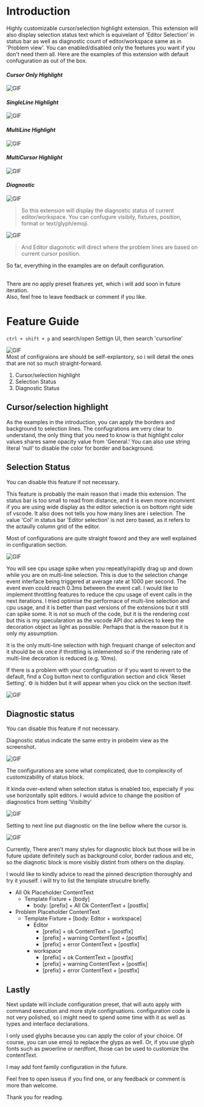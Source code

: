 # Introduction

Highly customizable cursor/selection highlight extension.
This extension will also display selection status text which is equivelant of 'Editor Selection' in status bar as well as diagnostic count of editor/workspace same as in 'Problem view'.
You can enabled/disabled only the feetures you want if you don't need them all. Here are the examples of this extension with default confuguration as out of the box.

#### ___Cursor Only Highlight___


<img src="./resource/cursorOnly.png" alt ="GIF" style=""><br>

#### ___SingleLine Highlight___

<img src="./resource/singleLine.png" alt ="GIF" style=""><br>

#### ___MultiLine Highlight___

<img src="./resource/multiLine.png" alt ="GIF" style=""><br>

#### ___MultiCursor Highlight___

<img src="./resource/multiCursor.png" alt ="GIF" style=""><br>

#### ___Diagnostic___

<img src="./resource/diagnostic.png" alt ="GIF" style=""><br>

> So this extension will display the diagnostic status of current editor/workspace.
You can confugure visibily, fixtures, position, format or text/glyph/emoji.

<img src="./resource/linePosition.png" alt ="GIF" style=""><br>

> And Editor diagonotic will direct where the problem lines are based on current cursor position. <br>


So far, everything in the examples are on default configuration.<br><br>

There are no apply preset features yet, which i will add soon in future iteration.<br>
Also, feel free to leave feedback or comment if you like.<br>

# Feature Guide

`ctrl + shift + p` and search/open Settign UI, then search 'cursorline'<br>

<img src="./resource/setting.png" alt ="GIF" style=""><br>
Most of configraions are should be self-explantory, so i will detail the ones that are not so much straight-forward.<br>

1. Cursor/selection highlight
2. Selection Status
3. Diagnostic Status

## Cursor/selection highlight

As the examples in the introduction, you can apply the borders and background to selection lines.
The confugrations are very clear to understand, the only thing that you need to know is that highlight color values shares
same opacity value from 'General.' You can also use string literal 'null' to disable the color for border and background.

## Selection Status

You can disable this feature if not necessary.

This feature is probably the main reason that i made this extension. The status bar is too small to read from distance, and it is even more inconvient
if you are using wide display as the editor selection is on bottom right side of vscode. It also does not tells you how many lines are i selection.
The value 'Col' in status bar 'Editor selection' is not zero based, as it refers to the actaully column grid of the editor.

Most of configurations are quite straight foword and they are well explained in configuration section.

<img src="./resource/pinned.png" alt ="GIF" style=""><br>

You will see cpu usage spike when you repeatly/rapidly drag up and down while you are on multi-line selection.
This is due to the selection change event interface being triggered at average rate at 1000 per second.
The event even could reach 0.3ms between the event call. I would like to implement throttling features to reduce the cpu usage of event calls in the next iterations.
I tried optimise the performace of multi-line selection and cpu usage, and it is better than past versions of the extensions but it still can spike some.
It is not so much of the code, but it is the rendering cost but this is my specularation as the vscode API doc advices to keep the decoration object as light as possible.
Perhaps that is the reason but it is only my assumption.

It is the only multi-line selection with high frequant change of seleciton and it should be ok once if throttling is imlemented so if the rendering rate of multi-line decoration is reduced (e.g. 10ms).

If there is a problem with your configruation or if you want to revert to the default, find a Cog button next to configuration section and click 'Reset Setting'.
⚙️ is hidden but it will appear when you click on the section itself.

<img src="./resource/reset.png" alt ="GIF" style=""><br>

## Diagnostic status

You can disable this feature if not necessary.

Diagnostic status indicate the same entry in probelm view as the screenshot.

<img src="./resource/problem.png" alt ="GIF" style=""><br>

The configurations are some what complicated, due to complexcity of customizability of status block.

It kinda over-extend when selection status is enabled too, especially if you use horizontally split editors.
I would advice to change the position of diagnostics from setting 'Visibilty'


<img src="./resource/nextLine.png" alt ="GIF" style=""><br>

Setting to next line put diagnostic on the line bellow where the cursor is.

<img src="./resource/nextLine2.png" alt ="GIF" style=""><br>

Currently, There aren't many styles for diagnostic block but those will be in future update definitely such as background color, border radious and etc,
so the diagnotic block is more  visibly distint from others on the display.

I would like to kindly advice to read the pinned description thoroughly and try it youself.
i will try to list the template strucutre briefly.

- All Ok Placeholder ContentText
  - Template Fixture + [body]
    - body: [prefix] + All Ok ContentText + [postfix]
- Problem Placeholder ContentText
  - Template Fixture + [body: Editor + workspace]
    - Editor
      - [prefix] + ok ContentText + [postfix]
      - [prefix] + warning ContentText + [postfix]
      - [prefix] + error ContentText + [postfix]
    - workspace
      - [prefix] + ok ContentText + [postfix]
      - [prefix] + warning ContentText + [postfix]
      - [prefix] + error ContentText + [postfix]

## Lastly

Next update will include configuration preset, that will auto apply with command execution and more style configruations.
configuration code is not very polished, so i might need to spend some time with it as well as types and interface declarations.

I only used glyphs because you can apply the color of your choice.
Of course, you can use emoji to replace the glyps as well.
Or, if you use glyph fonts such as pwoerline or nerdfont, those can be used to customize the contentText.

I may add font family configuration in the future.

Feel free to open isseus if you find one, or any feedback or comment is more than welcome.

Thank you for reading.






